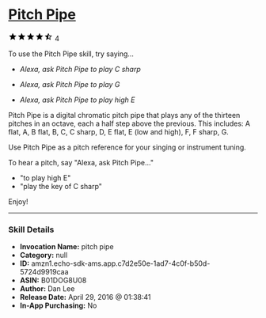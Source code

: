 # [Pitch Pipe](http://alexa.amazon.com/#skills/amzn1.echo-sdk-ams.app.c7d2e50e-1ad7-4c0f-b50d-5724d9919caa)
![4.5 stars](../../images/ic_star_black_18dp_1x.png)![4.5 stars](../../images/ic_star_black_18dp_1x.png)![4.5 stars](../../images/ic_star_black_18dp_1x.png)![4.5 stars](../../images/ic_star_black_18dp_1x.png)![4.5 stars](../../images/ic_star_half_black_18dp_1x.png) 4

To use the Pitch Pipe skill, try saying...

* *Alexa, ask Pitch Pipe to play C sharp*

* *Alexa, ask Pitch Pipe to play G*

* *Alexa, ask Pitch Pipe to play high E*

Pitch Pipe is a digital chromatic pitch pipe that plays any of the thirteen pitches in an octave, each a half step above the previous. This includes: A flat, A, B flat, B, C, C sharp, D, E flat, E (low and high), F, F sharp, G. 

Use Pitch Pipe as a pitch reference for your singing or instrument tuning. 

To hear a pitch, say "Alexa, ask Pitch Pipe..."

- "to play high E"
- "play the key of C sharp"

Enjoy!

***

### Skill Details

* **Invocation Name:** pitch pipe
* **Category:** null
* **ID:** amzn1.echo-sdk-ams.app.c7d2e50e-1ad7-4c0f-b50d-5724d9919caa
* **ASIN:** B01DOG8U08
* **Author:** Dan Lee
* **Release Date:** April 29, 2016 @ 01:38:41
* **In-App Purchasing:** No
